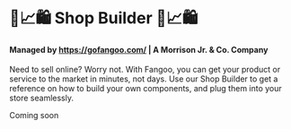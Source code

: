 #  🛒📈🛍 Shop Builder 🛒📈🛍
#### Managed by https://gofangoo.com/ | A Morrison Jr. & Co. Company

Need to sell online? Worry not. With Fangoo, you can get your product or service to the market in minutes, not days. Use our Shop Builder to get a reference on how to build your own components, and plug them into your store seamlessly.<br>

Coming soon
